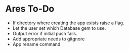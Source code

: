 # Ares To-Do

* If directory where creating the app exists raise a flag.
* Let the user set which Database gem to use.
* Output error if initial push fails.
* Add appropriate needs to gitgnore
* App rename command